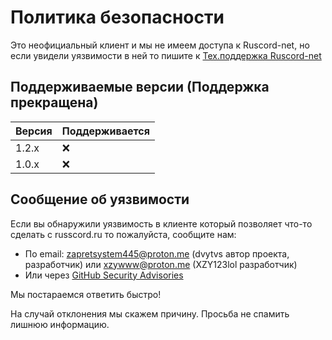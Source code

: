 # Политика безопасности

Это неофициальный клиент и мы не имеем доступа к Ruscord-net, но если увидели уязвимости в ней то пишите к [Тех.поддержка Ruscord-net](support@ruscord.net)

## Поддерживаемые версии (Поддержка прекращена)

| Версия | Поддерживается    |
| ------ | ----------------- |
| 1.2.x  | :x: |              
| 1.0.x  | :x:               |

## Сообщение об уязвимости

Если вы обнаружили уязвимость в клиенте который позволяет что-то сделать с russcord.ru то пожалуйста, сообщите нам:

- По email: zapretsystem445@proton.me (dvytvs автор проекта, разработчик) или xzywww@proton.me (XZY123lol разработчик)
- Или через [GitHub Security Advisories](https://github.com/dvytvs/Ruscord-net-Linux/security/advisories)

Мы постараемся ответить быстро!

На случай отклонения мы скажем причину. Просьба не спамить лишнюю информацию.
